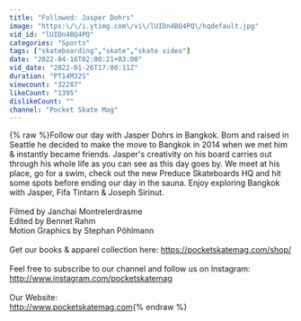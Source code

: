 ```yaml
---
title: "Followed: Jasper Dohrs"
image: "https:\/\/i.ytimg.com\/vi\/lUIDn4BQ4PQ\/hqdefault.jpg"
vid_id: "lUIDn4BQ4PQ"
categories: "Sports"
tags: ["skateboarding","skate","skate video"]
date: "2022-04-16T02:00:21+03:00"
vid_date: "2022-01-26T17:00:11Z"
duration: "PT14M32S"
viewcount: "32287"
likeCount: "1395"
dislikeCount: ""
channel: "Pocket Skate Mag"
---
```

{% raw %}Follow our day with Jasper Dohrs in Bangkok. Born and raised in Seattle he decided to make the move to Bangkok in 2014 when we met him &amp; instantly became friends. Jasper's creativity on his board carries out through his whole life as you can see as this day goes by. We meet at his place, go for a swim, check out the new Preduce Skateboards HQ and hit some spots before ending our day in the sauna. Enjoy exploring Bangkok with Jasper, Fifa Tintarn &amp; Joseph Sirinut. <br /><br />Filmed by Janchai Montrelerdrasme<br />Edited by Bennet Rahm<br />Motion Graphics by Stephan Pöhlmann <br /><br />Get our books &amp; apparel collection here: <a rel="nofollow" target="blank" href="https://pocketskatemag.com/shop/">https://pocketskatemag.com/shop/</a><br /><br />Feel free to subscribe to our channel and follow us on Instagram:<br /><a rel="nofollow" target="blank" href="http://www.instagram.com/pocketskatemag">http://www.instagram.com/pocketskatemag</a> <br /><br />Our Website:<br /><a rel="nofollow" target="blank" href="http://www.pocketskatemag.com">http://www.pocketskatemag.com</a>{% endraw %}
